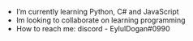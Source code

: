 -  I’m currently learning Python, C# and JavaScript
-  Im looking to collaborate on learning programming
-  How to reach me: discord - EylulDogan#0990

<!---
EylulDogan/EylulDogan is a ✨ special ✨ repository because its `README.md` (this file) appears on your GitHub profile.
You can click the Preview link to take a look at your changes.
--->
